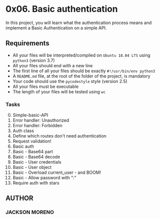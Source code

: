 # 0x06. Basic authentication

In this project, you will learn what the authentication process means and implement a Basic Authentication on a simple API.

## Requirements

+ All your files will be interpreted/compiled on `Ubuntu 18.04 LTS` using `python3` (version 3.7)
+ All your files should end with a new line
+ The first line of all your files should be exactly `#!/usr/bin/env python3`
+ A `README.md` file, at the root of the folder of the project, is mandatory
+ Your code should use the `pycodestyle` style (version 2.5)
+ All your files must be executable
+ The length of your files will be tested using `wc`

### Tasks

0. Simple-basic-API
1. Error handler: Unauthorized
2. Error handler: Forbidden
3. Auth class
4. Define which routes don't need authentication
5. Request validation!
6. Basic auth
7. Basic - Base64 part
8. Basic - Base64 decode
9. Basic - User credentials
10. Basic - User object
11. Basic - Overload current_user - and BOOM!
12. Basic - Allow password with ":"
13. Require auth with stars

## AUTHOR

### JACKSON MORENO
